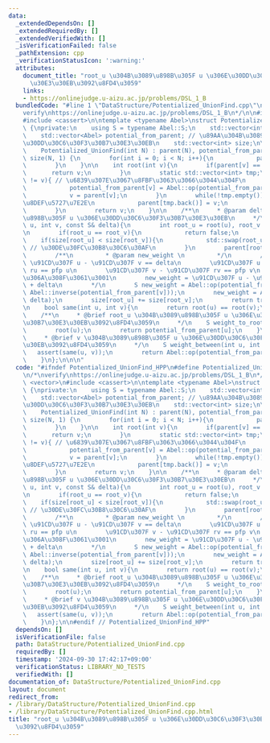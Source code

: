 ```yaml
---
data:
  _extendedDependsOn: []
  _extendedRequiredBy: []
  _extendedVerifiedWith: []
  _isVerificationFailed: false
  _pathExtension: cpp
  _verificationStatusIcon: ':warning:'
  attributes:
    document_title: "root_u \u304B\u3089\u898B\u305F u \u306E\u30DD\u30C6\u30F3\u30B7\
      \u30E3\u30EB\u3092\u8FD4\u3059"
    links:
    - https://onlinejudge.u-aizu.ac.jp/problems/DSL_1_B
  bundledCode: "#line 1 \"DataStructure/Potentialized_UnionFind.cpp\"\n\n\n\n/*\n\
    verify\nhttps://onlinejudge.u-aizu.ac.jp/problems/DSL_1_B\n*/\n\n#include <vector>\n\
    #include <cassert>\n\ntemplate <typename Abel>\nstruct Potentialized_UnionFind\
    \ {\nprivate:\n    using S = typename Abel::S;\n    std::vector<int> parent;\n\
    \    std::vector<Abel> potential_from_parent; // \u89AA\u304B\u3089\u898B\u305F\
    \u30DD\u30C6\u30F3\u30B7\u30E3\u30EB\n    std::vector<int> size;\n\npublic:\n\
    \    Potentialized_UnionFind(int N) : parent(N), potential_from_parent(N, Abel::e()),\
    \ size(N, 1) {\n        for(int i = 0; i < N; i++){\n            parent[i] = i;\n\
    \        }\n    }\n\n    int root(int v){\n        if(parent[v] == v){\n     \
    \       return v;\n        }\n        static std::vector<int> tmp;\n        while(parent[v]\
    \ != v){ // \u6839\u307E\u3067\u8FBF\u3063\u3066\u3044\u304F\n            tmp.push_back(v);\n\
    \            potential_from_parent[v] = Abel::op(potential_from_parent[v], potential_from_parent[parent[v]]);\n\
    \            v = parent[v];\n        }\n        while(!tmp.empty()){ // \u7D4C\
    \u8DEF\u5727\u7E2E\n            parent[tmp.back()] = v;\n            tmp.pop_back();\n\
    \        }\n        return v;\n    }\n\n    /**\n     * @param delta v \u304B\u3089\
    \u898B\u305F u \u306E\u30DD\u30C6\u30F3\u30B7\u30E3\u30EB\n     */\n    bool merge(int\
    \ u, int v, const S& delta){\n        int root_u = root(u), root_v = root(v);\n\
    \n        if(root_u == root_v){\n            return false;\n        }\n\n    \
    \    if(size[root_u] < size[root_v]){\n            std::swap(root_u, root_v);\
    \ // \u30DE\u30FC\u30B8\u30C6\u30AF\n        }\n        parent[root_v] = root_u;\n\
    \        /**\n         * @param new_weight \n         */\n        /*\n       \
    \ \u91CD\u307F u - \u91CD\u307F v == delta\n        \u91CD\u307F u - \u91CD\u307F\
    \ ru == pfp u\n        \u91CD\u307F v - \u91CD\u307F rv == pfp v\n        \u3059\
    \u306A\u308F\u3061\u3001\n        new_weight = \u91CD\u307F u - \u91CD\u307F v\
    \ + delta\n        */\n        S new_weight = Abel::op(potential_from_parent[u],\
    \ Abel::inverse(potential_from_parent[v]));\n        new_weight = Abel::op(new_weight,\
    \ delta);\n        size[root_u] += size[root_v];\n        return true;\n    }\n\
    \n    bool same(int u, int v){\n        return root(u) == root(v);\n    }\n\n\
    \    /**\n     * @brief root_u \u304B\u3089\u898B\u305F u \u306E\u30DD\u30C6\u30F3\
    \u30B7\u30E3\u30EB\u3092\u8FD4\u3059\n     */\n    S weight_to_root(int u){\n\
    \        root(u);\n        return potential_from_parent[u];\n    }\n\n    /**\n\
    \     * @brief v \u304B\u3089\u898B\u305F u \u306E\u30DD\u30C6\u30F3\u30B7\u30E3\
    \u30EB\u3092\u8FD4\u3059\n     */\n    S weight_between(int u, int v){\n     \
    \   assert(same(u, v));\n        return Abel::op(potential_from_parent(u), Abel::inv(potential_from_parent[v]));\n\
    \    }\n};\n\n\n"
  code: "#ifndef Potentialized_UnionFind_HPP\n#define Potentialized_UnionFind_HPP\n\
    \n/*\nverify\nhttps://onlinejudge.u-aizu.ac.jp/problems/DSL_1_B\n*/\n\n#include\
    \ <vector>\n#include <cassert>\n\ntemplate <typename Abel>\nstruct Potentialized_UnionFind\
    \ {\nprivate:\n    using S = typename Abel::S;\n    std::vector<int> parent;\n\
    \    std::vector<Abel> potential_from_parent; // \u89AA\u304B\u3089\u898B\u305F\
    \u30DD\u30C6\u30F3\u30B7\u30E3\u30EB\n    std::vector<int> size;\n\npublic:\n\
    \    Potentialized_UnionFind(int N) : parent(N), potential_from_parent(N, Abel::e()),\
    \ size(N, 1) {\n        for(int i = 0; i < N; i++){\n            parent[i] = i;\n\
    \        }\n    }\n\n    int root(int v){\n        if(parent[v] == v){\n     \
    \       return v;\n        }\n        static std::vector<int> tmp;\n        while(parent[v]\
    \ != v){ // \u6839\u307E\u3067\u8FBF\u3063\u3066\u3044\u304F\n            tmp.push_back(v);\n\
    \            potential_from_parent[v] = Abel::op(potential_from_parent[v], potential_from_parent[parent[v]]);\n\
    \            v = parent[v];\n        }\n        while(!tmp.empty()){ // \u7D4C\
    \u8DEF\u5727\u7E2E\n            parent[tmp.back()] = v;\n            tmp.pop_back();\n\
    \        }\n        return v;\n    }\n\n    /**\n     * @param delta v \u304B\u3089\
    \u898B\u305F u \u306E\u30DD\u30C6\u30F3\u30B7\u30E3\u30EB\n     */\n    bool merge(int\
    \ u, int v, const S& delta){\n        int root_u = root(u), root_v = root(v);\n\
    \n        if(root_u == root_v){\n            return false;\n        }\n\n    \
    \    if(size[root_u] < size[root_v]){\n            std::swap(root_u, root_v);\
    \ // \u30DE\u30FC\u30B8\u30C6\u30AF\n        }\n        parent[root_v] = root_u;\n\
    \        /**\n         * @param new_weight \n         */\n        /*\n       \
    \ \u91CD\u307F u - \u91CD\u307F v == delta\n        \u91CD\u307F u - \u91CD\u307F\
    \ ru == pfp u\n        \u91CD\u307F v - \u91CD\u307F rv == pfp v\n        \u3059\
    \u306A\u308F\u3061\u3001\n        new_weight = \u91CD\u307F u - \u91CD\u307F v\
    \ + delta\n        */\n        S new_weight = Abel::op(potential_from_parent[u],\
    \ Abel::inverse(potential_from_parent[v]));\n        new_weight = Abel::op(new_weight,\
    \ delta);\n        size[root_u] += size[root_v];\n        return true;\n    }\n\
    \n    bool same(int u, int v){\n        return root(u) == root(v);\n    }\n\n\
    \    /**\n     * @brief root_u \u304B\u3089\u898B\u305F u \u306E\u30DD\u30C6\u30F3\
    \u30B7\u30E3\u30EB\u3092\u8FD4\u3059\n     */\n    S weight_to_root(int u){\n\
    \        root(u);\n        return potential_from_parent[u];\n    }\n\n    /**\n\
    \     * @brief v \u304B\u3089\u898B\u305F u \u306E\u30DD\u30C6\u30F3\u30B7\u30E3\
    \u30EB\u3092\u8FD4\u3059\n     */\n    S weight_between(int u, int v){\n     \
    \   assert(same(u, v));\n        return Abel::op(potential_from_parent(u), Abel::inv(potential_from_parent[v]));\n\
    \    }\n};\n\n#endif // Potentialized_UnionFind_HPP"
  dependsOn: []
  isVerificationFile: false
  path: DataStructure/Potentialized_UnionFind.cpp
  requiredBy: []
  timestamp: '2024-09-30 17:42:17+09:00'
  verificationStatus: LIBRARY_NO_TESTS
  verifiedWith: []
documentation_of: DataStructure/Potentialized_UnionFind.cpp
layout: document
redirect_from:
- /library/DataStructure/Potentialized_UnionFind.cpp
- /library/DataStructure/Potentialized_UnionFind.cpp.html
title: "root_u \u304B\u3089\u898B\u305F u \u306E\u30DD\u30C6\u30F3\u30B7\u30E3\u30EB\
  \u3092\u8FD4\u3059"
---
```


